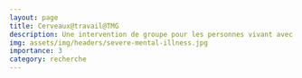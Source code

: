 ```yaml
---
layout: page
title: Cerveaux@travail@TMG
description: Une intervention de groupe pour les personnes vivant avec une maladie mentale grave.
img: assets/img/headers/severe-mental-illness.jpg
importance: 3
category: recherche
---
```

